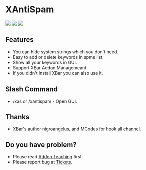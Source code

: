 # XAntiSpam

![](https://media.forgecdn.net/attachments/145/493/GUI.png)
![](https://media.forgecdn.net/attachments/145/496/GUI_Manager.png)
![](https://media.forgecdn.net/attachments/145/494/Popup_Manager.png)

## Features

-   You can hide system strings which you don't need.
-   Easy to add or delete keywords in spme list.
-   Show all your keywords in GUI.
-   Support XBar Addon Managemeant.
-   If you didn't install XBar you can also use it.

  

## Slash Command

-   /xas or /xantispam - Open GUI.

  

## Thanks

-   XBar's author nigroangelus, and MCodes for hook all channel.

  

## Do you have problem?

-   Please read [Addon Teaching](http://rom.curseforge.com/addons/extratip/pages/addon-teaching/) first.
-   Please report bug at [Tickets](http://rom.curseforge.com/addons/xantispam/tickets/).

